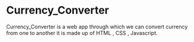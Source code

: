 # Currency_Converter
Currency_Converter is a web app through which we can convert currency from one to another it is made up of  HTML , CSS , Javascript.

